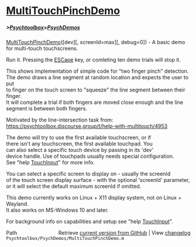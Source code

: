 # [MultiTouchPinchDemo](MultiTouchPinchDemo)
##### >[Psychtoolbox](Psychtoolbox)>[PsychDemos](PsychDemos)

[MultiTouchPinchDemo](MultiTouchPinchDemo)([dev][, screenId=max][, debug=0]) - A basic demo for multi-touch touchscreens.  
  
Run it. Pressing the [ESCape](ESCape) key, or comleting ten demo trials will stop it.  
  
This shows implementation of simple code for "two finger pinch" detection.  
The demo draws a line segment at random location and expects the user to put  
to finger on the touch screen to "squeeze" the line segment between their finger.  
It will complete a trial if both fingers are moved close enough and the line  
segment is between both fingers.  
  
Motivated by the line-intersection task from:  
https://psychtoolbox.discourse.group/t/help-with-multitouch/4953  
  
The demo will try to use the first available touchscreen, or if  
there isn't any touchscreen, the first available touchpad. You  
can also select a specific touch device by passing in its 'dev'  
device handle. Use of touchpads usually needs special configuration.  
See "help [TouchInput](TouchInput)" for more info.  
  
You can select a specific screen to display on - usually the screenId  
of the touch screen display surface - with the optional 'screenId' parameter,  
or it will select the default maximum screenId if omitted.  
  
This demo currently works on Linux + X11 display system, not on Linux + Wayland.  
It also works on MS-Windows 10 and later.  
  
For background info on capabilities and setup see "help [TouchInput](TouchInput)".  
  




<div class="code_header" style="text-align:right;">
  <span style="float:left;">Path&nbsp;&nbsp;</span> <span class="counter">Retrieve <a href=
  "https://raw.github.com/Psychtoolbox-3/Psychtoolbox-3/beta/Psychtoolbox/PsychDemos/MultiTouchPinchDemo.m">current version from GitHub</a> | View <a href=
  "https://github.com/Psychtoolbox-3/Psychtoolbox-3/commits/beta/Psychtoolbox/PsychDemos/MultiTouchPinchDemo.m">changelog</a></span>
</div>
<div class="code">
  <code>Psychtoolbox/PsychDemos/MultiTouchPinchDemo.m</code>
</div>

